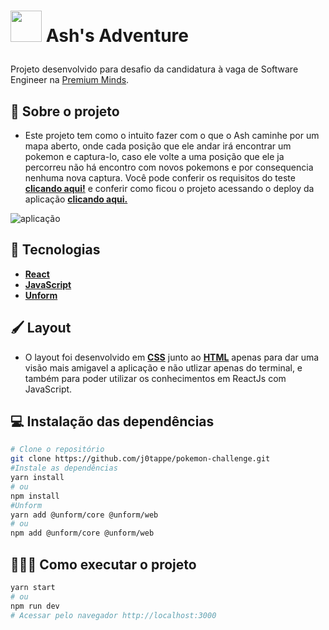 <h1>
  <p align="left">
     <img src="https://user-images.githubusercontent.com/31297561/149831313-f7d11f6e-23bd-4741-9934-2236ee17c036.png" width="50"/> Ash's Adventure 
  </p>
</h1>

Projeto desenvolvido para desafio da candidatura à vaga de Software Engineer na [Premium Minds](https://www.premium-minds.com/).

## 🧩 Sobre o projeto

- Este projeto tem como o intuito fazer com o que o Ash caminhe por um mapa aberto, onde cada posição que ele andar irá encontrar um pokemon e captura-lo, caso ele volte a uma posição que ele ja percorreu não há encontro com novos pokemons e por consequencia nenhuma nova captura. Você pode conferir os requisitos do teste **[clicando aqui!](https://github.com/j0tappe/pokemon-challenge/files/7884178/Challenge_Pokemon.pdf)** e conferir como ficou o projeto acessando o deploy da aplicação **[clicando aqui.](/)**

![aplicação](https://user-images.githubusercontent.com/31297561/149825457-50573844-25fd-4fcf-9b8e-cd5cacb9aeea.gif)


## 🚀 Tecnologias
 - **[React](https://reactjs.org)**
 - **[JavaScript](https://developer.mozilla.org/pt-BR/docs/Web/JavaScript/)**
 - **[Unform](https://unform.dev/)**

## 🖌️ Layout

- O layout foi desenvolvido em **[CSS](https://developer.mozilla.org/pt-BR/docs/Web/CSS)** junto ao **[HTML](https://developer.mozilla.org/pt-BR/docs/Web/HTML)** apenas para dar uma visão mais amigavel a aplicação e não utlizar apenas do terminal, e também para poder utilizar os conhecimentos em ReactJs com JavaScript.


## 💻 Instalação das dependências
```bash
# Clone o repositório
git clone https://github.com/j0tappe/pokemon-challenge.git
#Instale as dependências
yarn install
# ou
npm install
#Unform
yarn add @unform/core @unform/web
# ou
npm add @unform/core @unform/web
```

## 👨🏻‍💻 Como executar o projeto

```bash
yarn start
# ou
npm run dev
# Acessar pelo navegador http://localhost:3000
```
